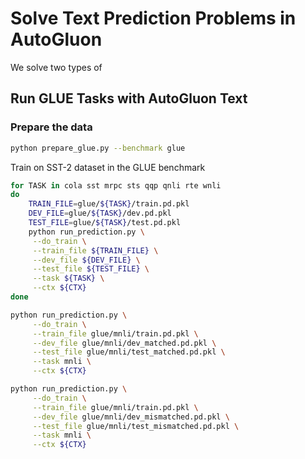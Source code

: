 # Solve Text Prediction Problems in AutoGluon 

We solve two types of 

## Run GLUE Tasks with AutoGluon Text

### Prepare the data
```bash
python prepare_glue.py --benchmark glue
```

Train on SST-2 dataset in the GLUE benchmark

```bash
for TASK in cola sst mrpc sts qqp qnli rte wnli
do
    TRAIN_FILE=glue/${TASK}/train.pd.pkl
    DEV_FILE=glue/${TASK}/dev.pd.pkl
    TEST_FILE=glue/${TASK}/test.pd.pkl
    python run_prediction.py \
     --do_train \
     --train_file ${TRAIN_FILE} \
     --dev_file ${DEV_FILE} \
     --test_file ${TEST_FILE} \
     --task ${TASK} \
     --ctx ${CTX}
done

python run_prediction.py \
     --do_train \
     --train_file glue/mnli/train.pd.pkl \
     --dev_file glue/mnli/dev_matched.pd.pkl \
     --test_file glue/mnli/test_matched.pd.pkl \
     --task mnli \
     --ctx ${CTX}

python run_prediction.py \
     --do_train \
     --train_file glue/mnli/train.pd.pkl \
     --dev_file glue/mnli/dev_mismatched.pd.pkl \
     --test_file glue/mnli/test_mismatched.pd.pkl \
     --task mnli \
     --ctx ${CTX}
```

